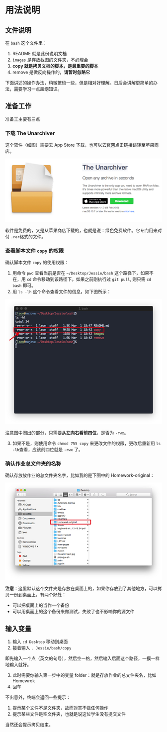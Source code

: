 # 用法说明
## 文件说明
在 `bash` 这个文件里：
1. README 就是此份说明文档
2. `images` 是存放截图的文件夹，不必理会
3. **copy 就是拷贝文档的脚本，是最重要的脚本**
4. remove 是做反向操作的，**请暂时忽略它**

下面讲述的操作办法，稍微繁琐一些，但是相对好理解。日后会讲解更简单的办法，需要学习一点超纲知识。

## 准备工作
准备工主要有三点
### 下载 The Unarchiver
这个软件（如图）需要去 App Store 下载，也可以去[官网](https://theunarchiver.com/)点击链接跳转至苹果商店。

![The Unarchiver](https://github.com/Linerre/Jessie/blob/master/bash/images/The-Unarchiver.jpg)

软件是免费的，又是从苹果商店下载的，也就是说：绿色免费软件。它专门用来对付 `.rar`格式的文件。

### 查看脚本文件 `copy` 的权限
确认脚本文件 `copy` 的使用权限：
1. 用命令 `pwd` 查看当前是否在 `~/Desktop/Jessie/bash` 这个路径下，如果不在，用 `cd` 命令移动到该路径下。如果之前刚执行过 `git pull`, 则只需 `cd bash` 即可。
2. 用 `ls -lh` 这个命令查看文件的信息，如下图所示：

![mode](https://github.com/Linerre/Jessie/blob/dev/bash/images/mode.jpg) 

注意图中圈出的部分，只需要**从左向右看前四位**，是否为 `-rwx`。

3. 如果不是，则使用命令 `chmod 755 copy` 来更改文件的权限，更改后重新用 `ls -lh`查看，应该前四位就是 `-rwx` 了。

### 确认作业总文件夹的名称
确认存放放作业的总文件夹名字，比如我的是下图中的 Homework-original：

![folder](https://github.com/Linerre/Jessie/blob/master/bash/images/folder.jpg)

**注意**：这里默认这个文件夹是存放在桌面上的，如果你存放到了其他地方，可以拷贝一份到桌面上，有两个好处：
- 可以把桌面上的当作一个备份
- 可以用桌面上的这个备份来做测试，失败了也不影响你的源文件

## 输入变量
1. 输入 `cd Desktop` 移动到桌面
2. 接着输入 `. Jessie/bash/copy`

即先输入一个点（英文的句号），然后空一格，然后输入后面这个路径，一摸一样地输入就好。

3. 此时需要你输入第一步中的变量 folder：就是存放作业的总文件夹名，比如 Homewrok
4. 回车

不出意外，终端会返回一些提示：
1. 提示某个文件不是文件夹，故而对其不做任何操作
2. 提示某些文件是空文件夹，也就是说这位学生没有提交文件

当然还会提示拷贝结束。 


